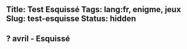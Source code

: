 Title: Test Esquissé
Tags: lang:fr, enigme, jeux
Slug: test-esquisse
Status: hidden
---

<link rel="stylesheet" type="text/css" href="images/enigmes/enigmes-en-confinement.css">

## ? avril - Esquissé

<div id="challenge-2020-04-31" class="esquisse"></div>


<!--
## Chaînes réalisées

<table>
  <thead><tr> <th>Joueur</th> <th>Chaine A</th> <th>Chaine B</th> </tr></thead>
  <tbody id="esquisses" data-challenge-id="challenge-2020-04-31"></tbody>
</table>
-->

<pre></pre>

<script src="https://www.gstatic.com/firebasejs/7.12.0/firebase-app.js"></script>
<script src="https://www.gstatic.com/firebasejs/7.12.0/firebase-firestore.js"></script>
<script src="https://unpkg.com/imagesloaded@4/imagesloaded.pkgd.min.js"></script>
<script src="images/enigmes/enigmes-en-confinement.js"></script>
<script>
const preElem = document.getElementsByTagName('pre')[0];
document.addEventListener('drawingCanvasReady', () => {
  const drawingCanvas = document.getElementsByTagName('canvas')[1];
  drawingCanvas.addEventListener('mousemove', e => { preElem.innerHTML += 'mousemove\n'; }, false);
  drawingCanvas.addEventListener('mousedown', e => { preElem.innerHTML += 'mousedown\n'; }, false);
  drawingCanvas.addEventListener('mouseup', e => { preElem.innerHTML += 'mouseup\n'; }, false);
  drawingCanvas.addEventListener('touchstart', e => { preElem.innerHTML += 'touchstart\n'; }, false);
  drawingCanvas.addEventListener('touchmove', e => { preElem.innerHTML += 'touchmove\n'; }, false);
  drawingCanvas.addEventListener('touchend', e => { preElem.innerHTML += 'touchend\n'; }, false);
});
</script>